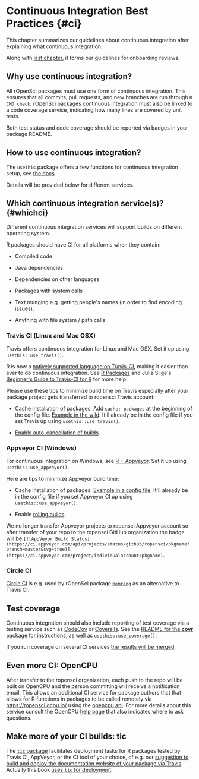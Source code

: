# Continuous Integration Best Practices {#ci}

<div class="summaryblock">
<p>This chapter summarizes our guidelines about continuous integration after explaining what continuous integration.</p>
<p>Along with <a href="#building">last chapter</a>, it forms our guidelines for onboarding reviews.</p>
</div>

## Why use continuous integration?

All rOpenSci packages must use one form of continuous integration. This ensures that all commits, pull requests, and new branches are run through `R CMD check`. rOpenSci packages continuous integration must also be linked to a code coverage service, indicating how many lines are covered by unit tests.

Both test status and code coverage should be reported via badges in your package README.

## How to use continuous integration?

The `usethis` package offers a few functions for continuous integration setup, see [the docs](http://usethis.r-lib.org/reference/ci.html).

Details will be provided below for different services.

## Which continuous integration service(s)? {#whichci}

Different continuous integration services will support builds on different operating system.

R packages should have CI for all platforms when they contain:

* Compiled code

* Java dependencies

* Dependencies on other languages

* Packages with system calls

* Text munging e.g. getting people's names (in order to find encoding issues).

* Anything with file system / path calls

### Travis CI (Linux and Mac OSX)

Travis offers continuous integration for Linux and Mac OSX. Set it up using `usethis::use_travis()`.

R is now a [natively supported language on Travis-CI](http://blog.travis-ci.com/2015-02-26-test-your-r-applications-on-travis-ci/), making it easier than ever to do continuous integration. See [R Packages](http://marker.to/NEr8Bd) and Julia Silge's [Beginner's Guide to Travis-CI for R](http://juliasilge.com/blog/Beginners-Guide-to-Travis/) for more help.

Please use these tips to minimize build time on Travis especially after your package project gets transferred to ropensci Travis account:

* Cache installation of packages. Add `cache: packages` at the beginning of the config file. [Example in the wild](https://github.com/ropensci/crul/blob/ee31c0128fd3279165360ef5ee2a1775ab00c82f/.travis.yml#L3). It'll already be in the config file if you set Travis up using `usethis::use_travis()`.

* [Enable auto-cancellation of builds](https://blog.travis-ci.com/2017-03-22-introducing-auto-cancellation).

### Appveyor CI (Windows)

For continuous integration on Windows, see [R + Appveyor](https://github.com/krlmlr/r-appveyor). Set it up using `usethis::use_appveyor()`.

Here are tips to minimize Appveyor build time:

* Cache installation of packages. [Example in a config file](https://github.com/r-lib/usethis/blob/2c52c06373849d52f78a26c5a0e080f518a2f825/inst/templates/appveyor.yml#L13). It'll already be in the config file if you set Appveyor CI up using `usethis::use_appveyor()`.

* Enable [rolling builds](https://www.appveyor.com/docs/build-configuration/#rolling-builds).

We no longer transfer Appveyor projects to ropensci Appveyor account so after transfer of your repo to the ropensci GitHub organization the badge will be `[![AppVeyor Build Status](https://ci.appveyor.com/api/projects/status/github/ropensci/pkgname?branch=master&svg=true)](https://ci.appveyor.com/project/individualaccount/pkgname)`.

### Circle CI

[Circle CI](https://circleci.com/) is e.g. used by rOpenSci package [`bomrang`](https://github.com/ropensci/bomrang) as an alternative to Travis CI.

## Test coverage

Continuous integration should also include reporting of test coverage via a testing service such as [CodeCov](https://codecov.io/) or [Coveralls](https://coveralls.io/).  See the [README for the **covr** package](https://github.com/jimhester/covr) for instructions, as well
as `usethis::use_coverage()`. 

If you run coverage on several CI services [the results will be merged](https://docs.codecov.io/docs/merging-reports).

## Even more CI: OpenCPU

After transfer to the ropensci organization, each push to the repo will be built on OpenCPU and the person committing will receive a notification email. This allows an additional CI service for package authors that that allows for R functions in packages to be called remotely via https://ropensci.ocpu.io/ using the [opencpu api](https://www.opencpu.org/api.html#api-json). For more details about this service consult the OpenCPU [help page](https://www.opencpu.org/help.html) that also indicates where to ask questions.

## Make more of your CI builds: tic

The [`tic` package](https://github.com/ropenscilabs/tic) facilitates deployment tasks for R packages tested by Travis CI, AppVeyor, or the CI tool of your choice, cf e.g. our [suggestion to build and deploy the documentation website of your package via Travis](#website). Actually this book [uses `tic` for deployment](https://github.com/ropensci/dev_guide#technical-details).
